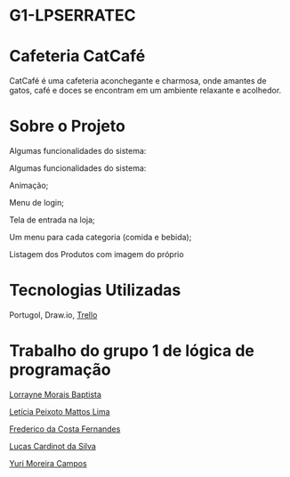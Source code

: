 # G1-LPSERRATEC
# Cafeteria CatCafé

CatCafé é uma cafeteria aconchegante e charmosa, onde amantes de gatos, café e doces se encontram em um ambiente relaxante e acolhedor. 

# Sobre o Projeto

Algumas funcionalidades do sistema:

Algumas funcionalidades do sistema: 

Animação;

Menu de login;

Tela de entrada na loja;

Um menu para cada categoria (comida e bebida);

Listagem dos Produtos com imagem do próprio

# Tecnologias Utilizadas

Portugol, 
Draw.io, 
[Trello](https://trello.com/b/gL7YVJ0O/lp-trab-final)

# Trabalho do grupo 1 de lógica de programação

[Lorrayne Morais Baptista](https://github.com/LorrayneMorais)

[Letícia Peixoto Mattos Lima](https://github.com/leticiapzs)

[Frederico da Costa Fernandes](https://github.com/FFred-Fernandes)

[Lucas Cardinot da Silva](https://github.com/UserCardinot)

[Yuri Moreira Campos](https://github.com/YuriCampos889) 
